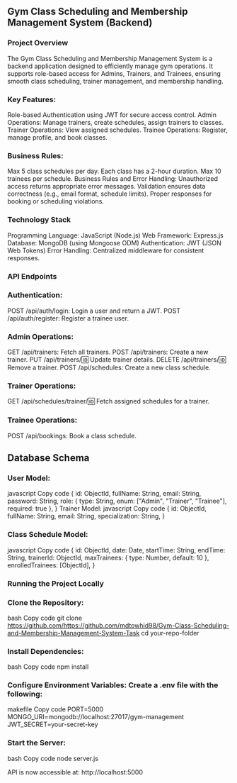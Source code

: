 ## Gym Class Scheduling and Membership Management System (Backend)
### Project Overview
The Gym Class Scheduling and Membership Management System is a backend application designed to efficiently manage gym operations. It supports role-based access for Admins, Trainers, and Trainees, ensuring smooth class scheduling, trainer management, and membership handling.

### Key Features:
Role-based Authentication using JWT for secure access control.
Admin Operations: Manage trainers, create schedules, assign trainers to classes.
Trainer Operations: View assigned schedules.
Trainee Operations: Register, manage profile, and book classes.

### Business Rules:
Max 5 class schedules per day.
Each class has a 2-hour duration.
Max 10 trainees per schedule.
Business Rules and Error Handling:
Unauthorized access returns appropriate error messages.
Validation ensures data correctness (e.g., email format, schedule limits).
Proper responses for booking or scheduling violations.

### Technology Stack
Programming Language: JavaScript (Node.js)
Web Framework: Express.js
Database: MongoDB (using Mongoose ODM)
Authentication: JWT (JSON Web Tokens)
Error Handling: Centralized middleware for consistent responses.

### API Endpoints

### Authentication:
POST /api/auth/login: Login a user and return a JWT.
POST /api/auth/register: Register a trainee user.

### Admin Operations:
GET /api/trainers: Fetch all trainers.
POST /api/trainers: Create a new trainer.
PUT /api/trainers/:id: Update trainer details.
DELETE /api/trainers/:id: Remove a trainer.
POST /api/schedules: Create a new class schedule.

### Trainer Operations:
GET /api/schedules/trainer/:id: Fetch assigned schedules for a trainer.

### Trainee Operations:
POST /api/bookings: Book a class schedule.

## Database Schema
### User Model:
javascript
Copy code
{
  id: ObjectId,
  fullName: String,
  email: String,
  password: String,
  role: { type: String, enum: ["Admin", "Trainer", "Trainee"], required: true },
}
Trainer Model:
javascript
Copy code
{
  id: ObjectId,
  fullName: String,
  email: String,
  specialization: String,
}

### Class Schedule Model:
javascript
Copy code
{
  id: ObjectId,
  date: Date,
  startTime: String,
  endTime: String,
  trainerId: ObjectId,
  maxTrainees: { type: Number, default: 10 },
  enrolledTrainees: [ObjectId],
}



### Running the Project Locally
### Clone the Repository:

bash
Copy code
git clone https://github.com/https://github.com/mdtowhid98/Gym-Class-Scheduling-and-Membership-Management-System-Task
cd your-repo-folder

### Install Dependencies:

bash
Copy code
npm install
### Configure Environment Variables: Create a .env file with the following:

makefile
Copy code
PORT=5000
MONGO_URI=mongodb://localhost:27017/gym-management
JWT_SECRET=your-secret-key

### Start the Server:

bash
Copy code
node server.js

API is now accessible at: http://localhost:5000

